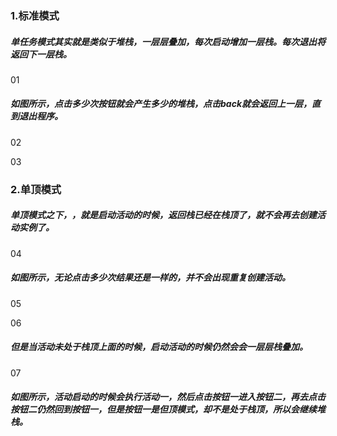 ### 1.标准模式

##### 单任务模式其实就是类似于堆栈，一层层叠加，每次启动增加一层栈。每次退出将返回下一层栈。 

01

##### 如图所示，点击多少次按钮就会产生多少的堆栈，点击back就会返回上一层，直到退出程序。

02

03

### 2.单顶模式

##### 单顶模式之下，，就是启动活动的时候，返回栈已经在栈顶了，就不会再去创建活动实例了。

04

##### 如图所示，无论点击多少次结果还是一样的，并不会出现重复创建活动。

05

06

##### 但是当活动未处于栈顶上面的时候，启动活动的时候仍然会会一层层栈叠加。

07

##### 如图所示，活动启动的时候会执行活动一，然后点击按钮一进入按钮二，再去点击按钮二仍然回到按钮一，但是按钮一是但顶模式，却不是处于栈顶，所以会继续堆栈。






